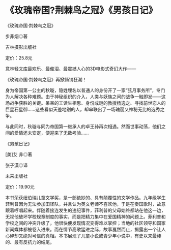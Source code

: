 # 《玫瑰帝国?荆棘鸟之冠》《男孩日记》

《玫瑰帝国·荆棘鸟之冠》 

步非烟◎著 

吉林摄影出版社 

定价：25.8元 

意林轻文库最欢乐、最催泪、最震撼人心的3D电影式奇幻大作—— 

《玫瑰帝国·荆棘鸟之冠》再掀畅销狂潮！ 

身为帝国第一公主的秋璇，隐姓埋名以普通人的身份开了一家“弦月事务所”，专门为人解决各种难题。由于神秘组织的介入，人类与妖族之间的战争一触即发——这场战争获胜的关键。呆呆的工读生相思、身份成谜的教授杨逸之、寻找前世恋人的巨星石星御……这些看似天差地别的人，却串联出了一场瑰丽又神秘无比的选秀之争。 

与此同时，秋璇与同为帝国第一继承人的卓王孙再次相遇。然而世事动荡，他们之间的爱情还未安定，便迎来了无数考验…… 

《男孩日记》 

[美]艾 非◎著 

张子漠◎译 

未来出版社 

定价：19.90元 

本书荣获纽伯瑞儿童文学奖，是一部绝妙的、具有颠覆性的文学作品。九年级学生菲利普因为无法参加田径队，并且认为英文老师不喜欢他，于是在奏国歌时，故意跟着哼唱起来。伴随着接连发生的违纪事件，菲利普的父母始终都站在他这一边，无视他破坏学校规章制度的事实，而是把精力集中在爱国精神的问题上。菲利普和学校之间的冲突升级了，他很快便发现情况变得难以掌控；当地的社区领导和国家新闻媒体都被卷入进来。而在情节高歌猛进之际，故事戛然而止，揭露出一个让人心碎却又绝对可信的真相。本书展现了儿童小说或青少年小说中，有史以来最棒的、最有反抗力的结尾。